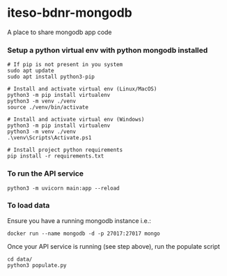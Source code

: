 # iteso-bdnr-mongodb

A place to share mongodb app code

### Setup a python virtual env with python mongodb installed
```
# If pip is not present in you system
sudo apt update
sudo apt install python3-pip

# Install and activate virtual env (Linux/MacOS)
python3 -m pip install virtualenv
python3 -m venv ./venv
source ./venv/bin/activate

# Install and activate virtual env (Windows)
python3 -m pip install virtualenv
python3 -m venv ./venv
.\venv\Scripts\Activate.ps1

# Install project python requirements
pip install -r requirements.txt
```

### To run the API service
```
python3 -m uvicorn main:app --reload
```

### To load data
Ensure you have a running mongodb instance
i.e.:
```
docker run --name mongodb -d -p 27017:27017 mongo
```
Once your API service is running (see step above), run the populate script
```
cd data/
python3 populate.py
```
